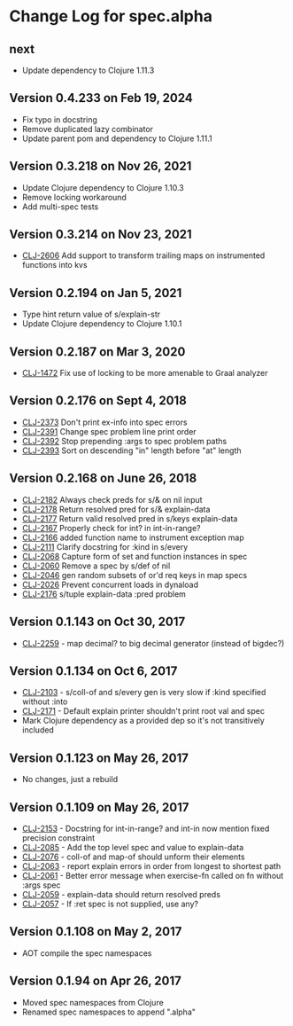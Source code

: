# Change Log for spec.alpha

## next

* Update dependency to Clojure 1.11.3

## Version 0.4.233 on Feb 19, 2024

* Fix typo in docstring
* Remove duplicated lazy combinator
* Update parent pom and dependency to Clojure 1.11.1

## Version 0.3.218 on Nov 26, 2021

* Update Clojure dependency to Clojure 1.10.3
* Remove locking workaround
* Add multi-spec tests

## Version 0.3.214 on Nov 23, 2021

* [CLJ-2606](https://clojure.atlassian.net/browse/CLJ-2606) Add support to transform trailing maps on instrumented functions into kvs

## Version 0.2.194 on Jan 5, 2021

* Type hint return value of s/explain-str
* Update Clojure dependency to Clojure 1.10.1

## Version 0.2.187 on Mar 3, 2020

* [CLJ-1472](https://clojure.atlassian.net/browse/CLJ-1472) Fix use of locking to be more amenable to Graal analyzer

## Version 0.2.176 on Sept 4, 2018

* [CLJ-2373](https://clojure.atlassian.net/browse/CLJ-2373) Don't print ex-info into spec errors
* [CLJ-2391](https://clojure.atlassian.net/browse/CLJ-2391) Change spec problem line print order
* [CLJ-2392](https://clojure.atlassian.net/browse/CLJ-2392) Stop prepending :args to spec problem paths
* [CLJ-2393](https://clojure.atlassian.net/browse/CLJ-2393) Sort on descending "in" length before "at" length

## Version 0.2.168 on June 26, 2018

* [CLJ-2182](https://clojure.atlassian.net/browse/CLJ-2182) Always check preds for s/& on nil input
* [CLJ-2178](https://clojure.atlassian.net/browse/CLJ-2178) Return resolved pred for s/& explain-data
* [CLJ-2177](https://clojure.atlassian.net/browse/CLJ-2177) Return valid resolved pred in s/keys explain-data
* [CLJ-2167](https://clojure.atlassian.net/browse/CLJ-2176) Properly check for int? in int-in-range?
* [CLJ-2166](https://clojure.atlassian.net/browse/CLJ-2166) added function name to instrument exception map
* [CLJ-2111](https://clojure.atlassian.net/browse/CLJ-2111) Clarify docstring for :kind in s/every
* [CLJ-2068](https://clojure.atlassian.net/browse/CLJ-2068) Capture form of set and function instances in spec
* [CLJ-2060](https://clojure.atlassian.net/browse/CLJ-2060) Remove a spec by s/def of nil
* [CLJ-2046](https://clojure.atlassian.net/browse/CLJ-2046) gen random subsets of or'd req keys in map specs
* [CLJ-2026](https://clojure.atlassian.net/browse/CLJ-2026) Prevent concurrent loads in dynaload
* [CLJ-2176](https://clojure.atlassian.net/browse/CLJ-2176) s/tuple explain-data :pred problem

## Version 0.1.143 on Oct 30, 2017

* [CLJ-2259](https://clojure.atlassian.net/browse/CLJ-2259) - map decimal? to big decimal generator (instead of bigdec?)

## Version 0.1.134 on Oct 6, 2017

* [CLJ-2103](https://clojure.atlassian.net/browse/CLJ-2103) - s/coll-of and s/every gen is very slow if :kind specified without :into
* [CLJ-2171](https://clojure.atlassian.net/browse/CLJ-2171) - Default explain printer shouldn't print root val and spec
* Mark Clojure dependency as a provided dep so it's not transitively included

## Version 0.1.123 on May 26, 2017

* No changes, just a rebuild

## Version 0.1.109 on May 26, 2017

* [CLJ-2153](https://clojure.atlassian.net/browse/CLJ-2153) - Docstring for int-in-range? and int-in now mention fixed precision constraint
* [CLJ-2085](https://clojure.atlassian.net/browse/CLJ-2085) - Add the top level spec and value to explain-data
* [CLJ-2076](https://clojure.atlassian.net/browse/CLJ-2076) - coll-of and map-of should unform their elements
* [CLJ-2063](https://clojure.atlassian.net/browse/CLJ-2063) - report explain errors in order from longest to shortest path
* [CLJ-2061](https://clojure.atlassian.net/browse/CLJ-2061) - Better error message when exercise-fn called on fn without :args spec
* [CLJ-2059](https://clojure.atlassian.net/browse/CLJ-2059) - explain-data should return resolved preds
* [CLJ-2057](https://clojure.atlassian.net/browse/CLJ-2057) - If :ret spec is not supplied, use any?

## Version 0.1.108 on May 2, 2017

* AOT compile the spec namespaces

## Version 0.1.94 on Apr 26, 2017

* Moved spec namespaces from Clojure
* Renamed spec namespaces to append ".alpha"

